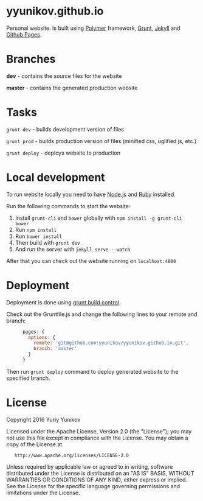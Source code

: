 # yyunikov.github.io
Personal website. Is built using [Polymer](https://www.polymer-project.org/) framework, [Grunt](http://gruntjs.com/), [Jekyll](http://jekyllrb.com/) and [Github Pages](https://pages.github.com/).

# Branches
**dev** - contains the source files for the website

**master** - contains the generated production website

# Tasks
`grunt dev` - builds development version of files

`grunt prod` - builds production version of files (minified css, uglified js, etc.)

`grunt deploy` - deploys website to production

# Local development
To run website locally you need to have [Node.js](http://nodejs.org/) and [Ruby](https://www.ruby-lang.org/) installed.

Run the following commands to start the website:

1. Install `grunt-cli` and `bower` globally with `npm install -g grunt-cli bower`
2. Run `npm install`
3. Run `bower install`
4. Then build with `grunt dev`
5. And run the server with `jekyll serve --watch`

After that you can check out the website running on `localhost:4000`

# Deployment
Deployment is done using [grunt build control](https://www.npmjs.com/package/grunt-build-control).

Check out the Gruntfile.js and change the following lines to your remote and branch:
```javascript
      pages: {
        options: {
          remote: 'git@github.com:yyunikov/yyunikov.github.io.git',
          branch: 'master'
        }
      }
```
Then run `grunt deploy` command to deploy generated website to the specified branch.

License
=================

   Copyright 2016 Yuriy Yunikov

   Licensed under the Apache License, Version 2.0 (the "License");
   you may not use this file except in compliance with the License.
   You may obtain a copy of the License at

       http://www.apache.org/licenses/LICENSE-2.0

   Unless required by applicable law or agreed to in writing, software
   distributed under the License is distributed on an "AS IS" BASIS,
   WITHOUT WARRANTIES OR CONDITIONS OF ANY KIND, either express or implied.
   See the License for the specific language governing permissions and
   limitations under the License.
